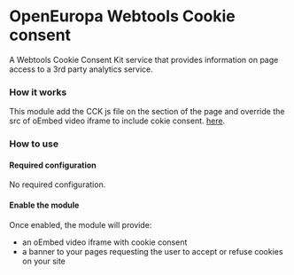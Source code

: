 # OpenEuropa Webtools Cookie consent

A Webtools Cookie Consent Kit service that provides information on page access
to a 3rd party analytics service.

### How it works

This module add the CCK js file on the <HEAD> section of the page and override the
src of oEmbed video iframe to include cokie consent.
[here](https://webgate.ec.europa.eu/fpfis/wikis/display/webtools/Cookie+Consent+Kit).

### How to use

#### Required configuration

No required configuration.

#### Enable the module

Once enabled, the module will provide:
-  an oEmbed video iframe with cookie consent
-  a banner to your pages requesting the user to accept or refuse cookies on your site
